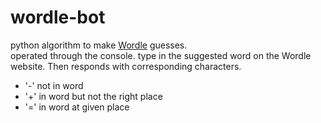 # wordle-bot
python algorithm to make [Wordle](https://powerlanguage.co.uk/wordle/) guesses. <br>
operated through the console. type in the suggested word on the Wordle website. Then responds with corresponding characters. <br>
- '-' not in word
- '+' in word but not the right place
- '=' in word at given place
